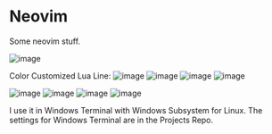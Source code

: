 # Neovim
Some neovim stuff.

![image](https://user-images.githubusercontent.com/85098415/172385549-fbbae506-911b-447a-8a13-876e2940351d.png)

Color Customized Lua Line:
![image](https://user-images.githubusercontent.com/85098415/174493042-b16ebe55-fa94-47ee-a563-de32c3d2f1a4.png)
![image](https://user-images.githubusercontent.com/85098415/174493064-e9b9f916-73cf-4b68-a1de-f80a4930a76a.png)
![image](https://user-images.githubusercontent.com/85098415/174493125-48b04d37-da40-4491-9e72-7878d64866bd.png)
![image](https://user-images.githubusercontent.com/85098415/174493149-9af53bdb-e444-4363-b7a6-30b757bdcb07.png)

![image](https://user-images.githubusercontent.com/85098415/177042471-edbbb449-a87b-40f7-bbff-8ebd12e6d2e2.png)
![image](https://user-images.githubusercontent.com/85098415/177042484-4312fd79-9dfa-45c4-90ba-ee4359edcc7c.png)
![image](https://user-images.githubusercontent.com/85098415/177042501-b0229840-c16d-4a1e-92e7-09910bed6da5.png)
![image](https://user-images.githubusercontent.com/85098415/177042514-b7b4fc52-460d-42d8-ae20-90fe5ac3d113.png)


I use it in Windows Terminal with Windows Subsystem for Linux.
The settings for Windows Terminal are in the Projects Repo.
